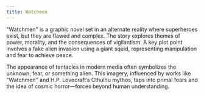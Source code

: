 ```yaml
---
title: Watchmen
---
```


"Watchmen" is a graphic novel set in an alternate reality where superheroes exist, but they are flawed and complex. The story explores themes of power, morality, and the consequences of vigilantism. A key plot point involves a fake alien invasion using a giant squid, representing manipulation and fear to achieve peace.

The appearance of tentacles in modern media often symbolizes the unknown, fear, or something alien. This imagery, influenced by works like "Watchmen" and H.P. Lovecraft’s Cthulhu mythos, taps into primal fears and the idea of cosmic horror—forces beyond human understanding.
